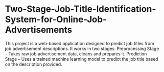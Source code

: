 # Two-Stage-Job-Title-Identification-System-for-Online-Job-Advertisements
This project is a web-based application designed to predict job titles from job advertisement descriptions. It works in two stages:  Preprocessing Stage – Takes raw job advertisement data, cleans and prepares it.  Prediction Stage – Uses a trained machine learning model to predict the job title based on the description provided.

